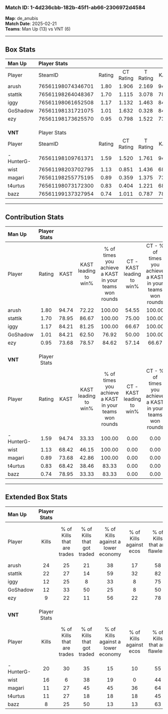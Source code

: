 ### Match ID: 1-4d236cbb-182b-45f1-ab66-2306972d4584  
**Map**: de_anubis  
**Match Date**: 2025-02-21  
**Teams**: Man Up (13) vs VNT (6)  

---  

## Box Stats  

| **Man Up** | Player Stats      |        |           |          |       |       |       |         |        |      |     |
| :- | :- | :-: | :-: | :-: | :-: | :-: | :-: | :-: | :-: | :-: | :-: |
| Player     | SteamID           | Rating | CT Rating | T Rating | KAST  |  ADR  | Kills | Assists | Deaths | K/D  | HS% |
| arush      | 76561198074346701 |  1.80  |   1.906   |  2.169   | 94.74 | 104.8 |  24   |    8    |   15   | 1.60 | 37  |
| stattik    | 76561198264048367 |  1.70  |   1.115   |  3.078   | 78.95 | 108.3 |  22   |    4    |   11   | 2.00 | 31  |
| iggy       | 76561198061652508 |  1.17  |   1.132   |  1.463   | 84.21 | 54.7  |  12   |    4    |   9    | 1.33 | 41  |
| GoShadow   | 76561198131721075 |  1.01  |   1.632   |  0.328   | 84.21 | 73.1  |  12   |    6    |   17   | 0.71 | 33  |
| ezy        | 76561198173625570 |  0.95  |   0.798   |  1.522   | 73.68 | 83.0  |   9   |   13    |   14   | 0.64 | 22  |
|            |                   |        |           |          |       |       |       |         |        |      |     |
|            |                   |        |           |          |       |       |       |         |        |      |     |
|            |                   |        |           |          |       |       |       |         |        |      |     |
| **VNT**    | Player Stats      |        |           |          |       |       |       |         |        |      |     |
| Player     | SteamID           | Rating | CT Rating | T Rating | KAST  |  ADR  | Kills | Assists | Deaths | K/D  | HS% |
| -HunterG-  | 76561198109761371 |  1.59  |   1.520   |  1.761   | 94.74 | 103.3 |  20   |    4    |   15   | 1.33 | 55  |
| wist       | 76561198203702795 |  1.13  |   0.851   |  1.436   | 68.42 | 101.5 |  16   |    5    |   18   | 0.89 | 75  |
| magari     | 76561198255775195 |  0.89  |   0.359   |  1.375   | 73.68 | 62.1  |  11   |    2    |   15   | 0.73 | 81  |
| t4urtus    | 76561198073172300 |  0.83  |   0.404   |  1.221   | 68.42 | 64.0  |  11   |    3    |   16   | 0.69 | 63  |
| bazz       | 76561199137327954 |  0.74  |   1.011   |  0.787   | 78.95 | 45.5  |   8   |    3    |   15   | 0.53 | 75  |
---  

## Contribution Stats  

| **Man Up** | Player Stats |       |                      |                                                        |                           |                                                             |                          |                                                            |
| :- | :-: | :-: | :-: | :-: | :-: | :-: | :-: | :-: |
| Player     |    Rating    | KAST  | KAST leading to win% | % of times you achieve a KAST in your teams won rounds | CT - KAST leading to win% | CT - % of times you achieve a KAST in your teams won rounds | T - KAST leading to win% | T - % of times you achieve a KAST in your teams won rounds |
| arush      |     1.80     | 94.74 |        72.22         |                         100.00                         |           54.55           |                           100.00                            |          100.00          |                           100.00                           |
| stattik    |     1.70     | 78.95 |        86.67         |                         100.00                         |           75.00           |                           100.00                            |          100.00          |                           100.00                           |
| iggy       |     1.17     | 84.21 |        81.25         |                         100.00                         |           66.67           |                           100.00                            |          100.00          |                           100.00                           |
| GoShadow   |     1.01     | 84.21 |        62.50         |                         76.92                          |           50.00           |                           100.00                            |          100.00          |                           57.14                            |
| ezy        |     0.95     | 73.68 |        78.57         |                         84.62                          |           57.14           |                            66.67                            |          100.00          |                           100.00                           |
|            |              |       |                      |                                                        |                           |                                                             |                          |                                                            |
|            |              |       |                      |                                                        |                           |                                                             |                          |                                                            |
|            |              |       |                      |                                                        |                           |                                                             |                          |                                                            |
| **VNT**    | Player Stats |       |                      |                                                        |                           |                                                             |                          |                                                            |
| Player     |    Rating    | KAST  | KAST leading to win% | % of times you achieve a KAST in your teams won rounds | CT - KAST leading to win% | CT - % of times you achieve a KAST in your teams won rounds | T - KAST leading to win% | T - % of times you achieve a KAST in your teams won rounds |
| -HunterG-  |     1.59     | 94.74 |        33.33         |                         100.00                         |           0.00            |                            0.00                             |          54.55           |                           100.00                           |
| wist       |     1.13     | 68.42 |        46.15         |                         100.00                         |           0.00            |                            0.00                             |          66.67           |                           100.00                           |
| magari     |     0.89     | 73.68 |        42.86         |                         100.00                         |           0.00            |                            0.00                             |          54.55           |                           100.00                           |
| t4urtus    |     0.83     | 68.42 |        38.46         |                         83.33                          |           0.00            |                            0.00                             |          55.56           |                           83.33                            |
| bazz       |     0.74     | 78.95 |        33.33         |                         83.33                          |           0.00            |                            0.00                             |          55.56           |                           83.33                            |
---  

## Extended Box Stats  

| **Man Up** | Player Stats |                            |                            |                                    |                         |                              |                                 |        |                             |                                     |                          |                               |                            |
| :- | :-: | :-: | :-: | :-: | :-: | :-: | :-: | :-: | :-: | :-: | :-: | :-: | :-: |
| Player     |    Kills     | % of Kills that are trades | % of Kills that got traded | % of Kills against a lower economy | % of Kills against ecos | % of Kills that are flawless | % of Kills that are close duels | Deaths | % of Deaths that get traded | % of Deaths against a lower economy | % of Deaths against ecos | % of Deaths that are flawless | % of Deaths that are close |
| arush      |      24      |             25             |             21             |                 38                 |           17            |              58              |                0                |   15   |             47              |                 33                  |            13            |              60               |             7              |
| stattik    |      22      |             27             |             14             |                 59                 |           32            |              82              |                0                |   11   |             45              |                 18                  |            0             |              82               |             0              |
| iggy       |      12      |             25             |             8              |                 33                 |            8            |              75              |                0                |   9    |             33              |                 33                  |            11            |              44               |             11             |
| GoShadow   |      12      |             33             |             50             |                 25                 |            8            |              50              |                8                |   17   |             29              |                 35                  |            12            |              41               |             6              |
| ezy        |      9       |             22             |             11             |                 56                 |           22            |              78              |               11                |   14   |             29              |                 29                  |            7             |              43               |             21             |
|            |              |                            |                            |                                    |                         |                              |                                 |        |                             |                                     |                          |                               |                            |
|            |              |                            |                            |                                    |                         |                              |                                 |        |                             |                                     |                          |                               |                            |
|            |              |                            |                            |                                    |                         |                              |                                 |        |                             |                                     |                          |                               |                            |
| **VNT**    | Player Stats |                            |                            |                                    |                         |                              |                                 |        |                             |                                     |                          |                               |                            |
| Player     |    Kills     | % of Kills that are trades | % of Kills that got traded | % of Kills against a lower economy | % of Kills against ecos | % of Kills that are flawless | % of Kills that are close duels | Deaths | % of Deaths that get traded | % of Deaths against a lower economy | % of Deaths against ecos | % of Deaths that are flawless | % of Deaths that are close |
| -HunterG-  |      20      |             30             |             35             |                 15                 |           10            |              55              |               10                |   15   |             13              |                  7                  |            7             |              67               |             0              |
| wist       |      16      |             6              |             38             |                 19                 |            0            |              44              |               13                |   18   |             17              |                 11                  |            11            |              56               |             6              |
| magari     |      11      |             27             |             45             |                 45                 |           36            |              64              |                9                |   15   |             27              |                 13                  |            7             |              67               |             7              |
| t4urtus    |      11      |             27             |             18             |                 18                 |           18            |              45              |                0                |   16   |             19              |                  6                  |            0             |              81               |             0              |
| bazz       |      8       |             25             |             50             |                 13                 |           13            |              63              |               13                |   15   |             27              |                  7                  |            0             |              73               |             0              |
